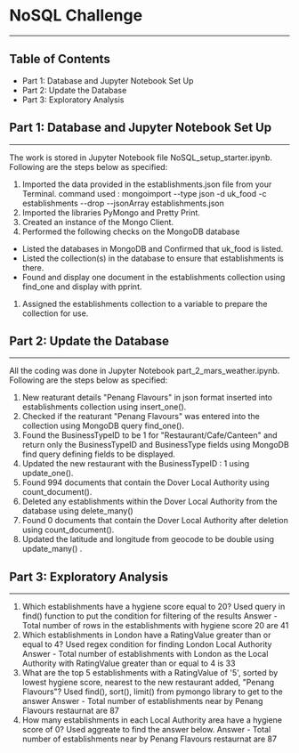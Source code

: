 # NoSQL Challenge
----
## Table of Contents

- Part 1: Database and Jupyter Notebook Set Up
- Part 2: Update the Database 
- Part 3: Exploratory Analysis

## Part 1: Database and Jupyter Notebook Set Up
--------------------------------------------------------------------------------------------
The work is stored in Jupyter Notebook file NoSQL_setup_starter.ipynb. Following are the steps below as specified:
1. Imported the data provided in the establishments.json file from your Terminal. command used : mongoimport --type json -d uk_food -c establishments --drop --jsonArray establishments.json
1. Imported the libraries PyMongo and Pretty Print.
1. Created an instance of the Mongo Client.
1. Performed the following checks on the MongoDB database
- Listed the databases in MongoDB and Confirmed that uk_food is listed.
- Listed the collection(s) in the database to ensure that establishments is there.
- Found and display one document in the establishments collection using find_one and display with pprint.
1. Assigned the establishments collection to a variable to prepare the collection for use.

## Part 2: Update the Database 
--------------------------------------------------------------------------------------------
All the coding was done in  Jupyter Notebook part_2_mars_weather.ipynb. Following are the steps below as specified:
1. New reaturant details "Penang Flavours" in json format inserted into establishments collection using insert_one().
1. Checked if the reaturant "Penang Flavours" was entered into the collection using MongoDB query find_one().
1. Found the BusinessTypeID to be 1 for "Restaurant/Cafe/Canteen" and return only the BusinessTypeID and BusinessType fields using MongoDB find query defining fields to be displayed.
1. Updated the new restaurant with the BusinessTypeID : 1 using update_one().
1. Found 994 documents that contain the Dover Local Authority using count_document(). 
1. Deleted any establishments within the Dover Local Authority from the database using delete_many()
1. Found 0 documents that contain the Dover Local Authority after deletion using count_document().
1. Updated the latitude and longitude from geocode to be double using update_many() .

## Part 3: Exploratory Analysis
--------------------------------------------------------------------------------------------
1. Which establishments have a hygiene score equal to 20?
Used query in find() function to put the condition for filtering of the results 
Answer - Total number of rows in the establishments with hygiene score 20 are 41
1. Which establishments in London have a RatingValue greater than or equal to 4?
Used regex condition for finding London Local Authority  
Answer - Total number of establishments with London as the Local Authority with RatingValue greater than or equal to 4 is 33
1. What are the top 5 establishments with a RatingValue of '5', sorted by lowest hygiene score, nearest to the new restaurant added, "Penang Flavours"?
Used find(), sort(), limit() from pymongo library to get to the answer
Answer - Total number of establishments near by Penang Flavours restaurnat are 87
1. How many establishments in each Local Authority area have a hygiene score of 0? 
Used aggreate to find the answer below.
Answer - Total number of establishments near by Penang Flavours restaurnat are 87 


